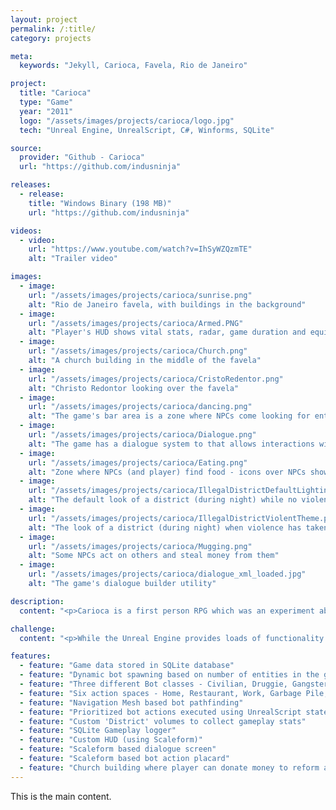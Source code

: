 ```yaml
---
layout: project
permalink: /:title/
category: projects

meta:
  keywords: "Jekyll, Carioca, Favela, Rio de Janeiro"

project:
  title: "Carioca"
  type: "Game"
  year: "2011"
  logo: "/assets/images/projects/carioca/logo.jpg"
  tech: "Unreal Engine, UnrealScript, C#, Winforms, SQLite"

source:
  provider: "Github - Carioca"
  url: "https://github.com/indusninja"

releases:
  - release:
    title: "Windows Binary (198 MB)"
    url: "https://github.com/indusninja"

videos:
  - video:
    url: "https://www.youtube.com/watch?v=IhSyWZQzmTE"
    alt: "Trailer video"

images:
  - image:
    url: "/assets/images/projects/carioca/sunrise.png"
    alt: "Rio de Janeiro favela, with buildings in the background"
  - image:
    url: "/assets/images/projects/carioca/Armed.PNG"
    alt: "Player's HUD shows vital stats, radar, game duration and equipment (i.e. if armed)"
  - image:
    url: "/assets/images/projects/carioca/Church.png"
    alt: "A church building in the middle of the favela"
  - image:
    url: "/assets/images/projects/carioca/CristoRedentor.png"
    alt: "Christo Redontor looking over the favela"
  - image:
    url: "/assets/images/projects/carioca/dancing.png"
    alt: "The game's bar area is a zone where NPCs come looking for entertainment"
  - image:
    url: "/assets/images/projects/carioca/Dialogue.png"
    alt: "The game has a dialogue system to that allows interactions with the NPCs"
  - image:
    url: "/assets/images/projects/carioca/Eating.png"
    alt: "Zone where NPCs (and player) find food - icons over NPCs show their most pressing need"
  - image:
    url: "/assets/images/projects/carioca/IllegalDistrictDefaultLighting.png"
    alt: "The default look of a district (during night) while no violence has taken place"
  - image:
    url: "/assets/images/projects/carioca/IllegalDistrictViolentTheme.png"
    alt: "The look of a district (during night) when violence has taken place"
  - image:
    url: "/assets/images/projects/carioca/Mugging.png"
    alt: "Some NPCs act on others and steal money from them"
  - image:
    url: "/assets/images/projects/carioca/dialogue_xml_loaded.jpg"
    alt: "The game's dialogue builder utility"

description:
  content: "<p>Carioca is a first person RPG which was an experiment about how player interaction with the environment can be used to drive the game's narrative and environment.</p><p>The game takes place in a working class environment where resources are tight. The environment has certain resources that easier to come by like rest, but many others that are not - food, entertainment, etc.</p><p>In order to keep themselves fulfilled, players can either try to work hard, or they can intimidate NPCs. The goals are not imposed, and neither is the method to achieve them - player decides how they will interact with this environment. And depending on those choices, the environment's visual cues change accordingly.</p><p>For example, intimidate too many people and that district's theme gets darker, and the intimidated people flock to the trash piles more to make ends meet. On the other hand, if you are nicer to the NPCs, then they will be friendlier and might help you out as friends. In such a case, as no apparent violence happens and everyone has enough to make ends meet, the environment looks nice and hospitable.</p>"

challenge:
  content: "<p>While the Unreal Engine provides loads of functionality for the programmers, some of its foundation features were not accessible in the free version (UDK). At times this lack of access hampered us in understanding the optimal workflow process and loopholes that need to be avoided. One such problem I faced was regarding the use of Navigation Meshes. In the best case scenario, the navigation mesh would work in case of controlling one AI bot. However, when more bots were introduced, the procedure would end up returning an error state for the navigation method. This is an outstanding error and a migration to waypoint based navigation method might come up with better results.</p><p>Another big challenge was the use of Scaleform based bot action symbols. Since our development team was highly restricted in its animation skills, some method had to be devised to illustrate the bot’s actions to the player. The solution was to render SWF (Flash) texture on a dynamically spawned static actor over the bot’s head.</p>"

features:
  - feature: "Game data stored in SQLite database"
  - feature: "Dynamic bot spawning based on number of entities in the game database"
  - feature: "Three different Bot classes - Civilian, Druggie, Gangster"
  - feature: "Six action spaces - Home, Restaurant, Work, Garbage Pile, Bar, Drug Selling Area"
  - feature: "Navigation Mesh based bot pathfinding"
  - feature: "Prioritized bot actions executed using UnrealScript states"
  - feature: "Custom 'District' volumes to collect gameplay stats"
  - feature: "SQLite Gameplay logger"
  - feature: "Custom HUD (using Scaleform)"
  - feature: "Scaleform based dialogue screen"
  - feature: "Scaleform based bot action placard"
  - feature: "Church building where player can donate money to reform a criminal bot"
---
```

<p>This is the main content.</p>
